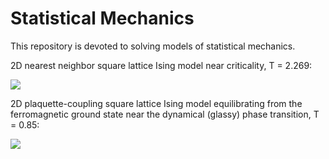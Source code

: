 # Statistical Mechanics

This repository is devoted to solving models of statistical mechanics.

2D nearest neighbor square lattice Ising model near criticality, T = 2.269:

![](Ising/NearestNeighborCoupling/SquareLattice/Plots/CriticalIsing.gif)

2D plaquette-coupling square lattice Ising model equilibrating from the ferromagnetic ground state near the dynamical (glassy) phase transition, T = 0.85:

![](./Ising/PlaquetteCoupling/SquareLattice/Plots/GlassyFractons.gif)